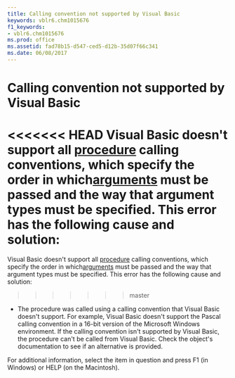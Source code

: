 ```yaml
---
title: Calling convention not supported by Visual Basic
keywords: vblr6.chm1015676
f1_keywords:
- vblr6.chm1015676
ms.prod: office
ms.assetid: fad78b15-d547-ced5-d12b-35d07f66c341
ms.date: 06/08/2017
---
```



# Calling convention not supported by Visual Basic

<<<<<<< HEAD
Visual Basic doesn't support all [procedure](../../Glossary/vbe-glossary.md) calling conventions, which specify the order in which[arguments](../../Glossary/vbe-glossary.md) must be passed and the way that argument types must be specified. This error has the following cause and solution:
=======
Visual Basic doesn't support all [procedure](../../Glossary/vbe-glossary.md#procedure) calling conventions, which specify the order in which[arguments](../../Glossary/vbe-glossary.md#argument) must be passed and the way that argument types must be specified. This error has the following cause and solution:
>>>>>>> master



- The procedure was called using a calling convention that Visual Basic doesn't support. For example, Visual Basic doesn't support the Pascal calling convention in a 16-bit version of the Microsoft Windows environment. If the calling convention isn't supported by Visual Basic, the procedure can't be called from Visual Basic. Check the object's documentation to see if an alternative is provided.
    

For additional information, select the item in question and press F1 (in Windows) or HELP (on the Macintosh).


